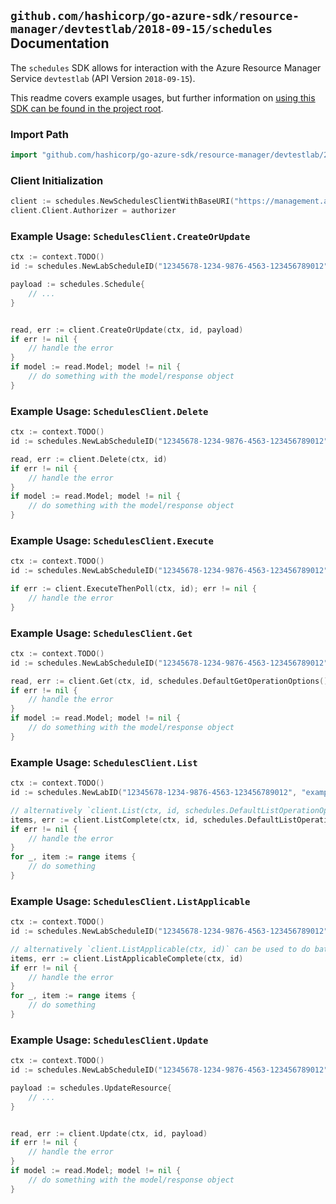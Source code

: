 
## `github.com/hashicorp/go-azure-sdk/resource-manager/devtestlab/2018-09-15/schedules` Documentation

The `schedules` SDK allows for interaction with the Azure Resource Manager Service `devtestlab` (API Version `2018-09-15`).

This readme covers example usages, but further information on [using this SDK can be found in the project root](https://github.com/hashicorp/go-azure-sdk/tree/main/docs).

### Import Path

```go
import "github.com/hashicorp/go-azure-sdk/resource-manager/devtestlab/2018-09-15/schedules"
```


### Client Initialization

```go
client := schedules.NewSchedulesClientWithBaseURI("https://management.azure.com")
client.Client.Authorizer = authorizer
```


### Example Usage: `SchedulesClient.CreateOrUpdate`

```go
ctx := context.TODO()
id := schedules.NewLabScheduleID("12345678-1234-9876-4563-123456789012", "example-resource-group", "labValue", "nameValue")

payload := schedules.Schedule{
	// ...
}


read, err := client.CreateOrUpdate(ctx, id, payload)
if err != nil {
	// handle the error
}
if model := read.Model; model != nil {
	// do something with the model/response object
}
```


### Example Usage: `SchedulesClient.Delete`

```go
ctx := context.TODO()
id := schedules.NewLabScheduleID("12345678-1234-9876-4563-123456789012", "example-resource-group", "labValue", "nameValue")

read, err := client.Delete(ctx, id)
if err != nil {
	// handle the error
}
if model := read.Model; model != nil {
	// do something with the model/response object
}
```


### Example Usage: `SchedulesClient.Execute`

```go
ctx := context.TODO()
id := schedules.NewLabScheduleID("12345678-1234-9876-4563-123456789012", "example-resource-group", "labValue", "nameValue")

if err := client.ExecuteThenPoll(ctx, id); err != nil {
	// handle the error
}
```


### Example Usage: `SchedulesClient.Get`

```go
ctx := context.TODO()
id := schedules.NewLabScheduleID("12345678-1234-9876-4563-123456789012", "example-resource-group", "labValue", "nameValue")

read, err := client.Get(ctx, id, schedules.DefaultGetOperationOptions())
if err != nil {
	// handle the error
}
if model := read.Model; model != nil {
	// do something with the model/response object
}
```


### Example Usage: `SchedulesClient.List`

```go
ctx := context.TODO()
id := schedules.NewLabID("12345678-1234-9876-4563-123456789012", "example-resource-group", "nameValue")

// alternatively `client.List(ctx, id, schedules.DefaultListOperationOptions())` can be used to do batched pagination
items, err := client.ListComplete(ctx, id, schedules.DefaultListOperationOptions())
if err != nil {
	// handle the error
}
for _, item := range items {
	// do something
}
```


### Example Usage: `SchedulesClient.ListApplicable`

```go
ctx := context.TODO()
id := schedules.NewLabScheduleID("12345678-1234-9876-4563-123456789012", "example-resource-group", "labValue", "nameValue")

// alternatively `client.ListApplicable(ctx, id)` can be used to do batched pagination
items, err := client.ListApplicableComplete(ctx, id)
if err != nil {
	// handle the error
}
for _, item := range items {
	// do something
}
```


### Example Usage: `SchedulesClient.Update`

```go
ctx := context.TODO()
id := schedules.NewLabScheduleID("12345678-1234-9876-4563-123456789012", "example-resource-group", "labValue", "nameValue")

payload := schedules.UpdateResource{
	// ...
}


read, err := client.Update(ctx, id, payload)
if err != nil {
	// handle the error
}
if model := read.Model; model != nil {
	// do something with the model/response object
}
```
